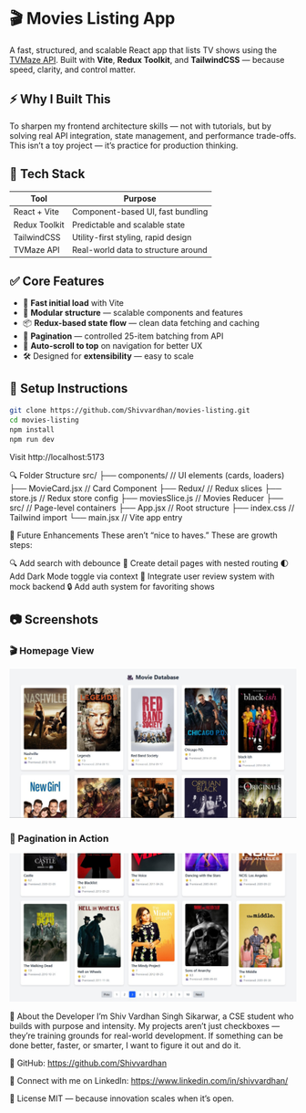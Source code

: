 # 🎬 Movies Listing App

A fast, structured, and scalable React app that lists TV shows using the [TVMaze API](https://api.tvmaze.com/shows). Built with **Vite**, **Redux Toolkit**, and **TailwindCSS** — because speed, clarity, and control matter.

## ⚡ Why I Built This

To sharpen my frontend architecture skills — not with tutorials, but by solving real API integration, state management, and performance trade-offs. This isn’t a toy project — it’s practice for production thinking.

## 🧠 Tech Stack

| Tool          | Purpose                             |
| ------------- | ----------------------------------- |
| React + Vite  | Component-based UI, fast bundling   |
| Redux Toolkit | Predictable and scalable state      |
| TailwindCSS   | Utility-first styling, rapid design |
| TVMaze API    | Real-world data to structure around |

## ✅ Core Features

- 🚀 **Fast initial load** with Vite
- 🧱 **Modular structure** — scalable components and features
- 📦 **Redux-based state flow** — clean data fetching and caching
- 🔄 **Pagination** — controlled 25-item batching from API
- 🧭 **Auto-scroll to top** on navigation for better UX
- 🛠️ Designed for **extensibility** — easy to scale

## 🧭 Setup Instructions

```bash
git clone https://github.com/Shivvardhan/movies-listing.git
cd movies-listing
npm install
npm run dev
```

Visit http://localhost:5173

🔍 Folder Structure
src/
├── components/ // UI elements (cards, loaders)
├── MovieCard.jsx // Card Component
├── Redux/ // Redux slices
├── store.js // Redux store config
├── moviesSlice.js // Movies Reducer
├── src/ // Page-level containers
├── App.jsx // Root structure
├── index.css // Tailwind import
└── main.jsx // Vite app entry

🎯 Future Enhancements
These aren’t “nice to haves.” These are growth steps:

🔍 Add search with debounce
📄 Create detail pages with nested routing
🌓 Add Dark Mode toggle via context
💬 Integrate user review system with mock backend
🔒 Add auth system for favoriting shows

## 📷 Screenshots

### 🎬 Homepage View

![Homepage](./screenshots/screenshot1.jpg)

### 🔄 Pagination in Action

![Card Hover](./screenshots/screenshot2.jpg)

🧠 About the Developer
I’m Shiv Vardhan Singh Sikarwar, a CSE student who builds with purpose and intensity.
My projects aren’t just checkboxes — they’re training grounds for real-world development.
If something can be done better, faster, or smarter, I want to figure it out and do it.

🔗 GitHub: https://github.com/Shivvardhan

🧠 Connect with me on LinkedIn: https://www.linkedin.com/in/shivvardhan/

🧱 License
MIT — because innovation scales when it’s open.
